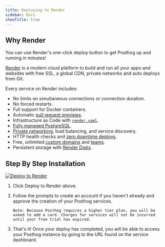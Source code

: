```yaml
---
title: Deploying to Render
sidebar: Docs
showTitle: true
---
```


## Why Render

You can use Render's one-click deploy button to get Posthog up and running in minutes!

[Render](https://render.com) is a modern cloud platform to build and run all your apps and websites with free SSL, a global CDN, private networks and auto deploys from Git.

Every service on Render includes:
- No limits on simultaneous connections or connection duration.
- No forced restarts.
- Full support for Docker containers.
- Automatic [pull request previews](https://render.com/docs/pull-request-previews).
- Infrastructure as Code with [`render.yaml`](https://render.com/docs/infrastructure-as-code).
- [Fully managed PostgreSQL](https://render.com/docs/databases).
- [Private networking](https://render.com/docs/private-services), load balancing, and service discovery.
- HTTP health checks and [zero downtime deploys](https://render.com/docs/zero-downtime-deploys).
- Free, unlimited [custom domains](https://render.com/docs/custom-domains) and [teams](https://render.com/docs/teams).
- Persistent storage with [Render Disks](https://render.com/docs/disks).

## Step By Step Installation

[![Deploy to Render](https://render.com/images/deploy-to-render-button.svg)](https://render.com/deploy?repo=https://github.com/render-examples/posthog)

1. Click Deploy to Render above.

2. Follow the prompts to create an account if you haven't already and approve the creation of your Posthog services.

    `Note: Because Posthog requires a higher tier plan, you will be asked to add a card. Charges for services will not be incurred until your free trial has expired.`

3. That's it! Once your deploy has completed, you will be able to access your Posthog instance by going to the URL found on the service dashboard. 